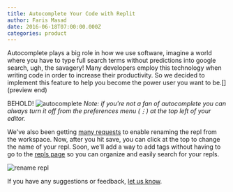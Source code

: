 ```yaml
---
title: Autocomplete Your Code with Replit
author: Faris Masad
date: 2016-06-18T07:00:00.000Z
categories: product
---
```


Autocomplete plays a big role in how we use software, imagine a world where you have to type full search terms without predictions into google search, ugh, the savagery! Many developers employ this technology when writing code in order to increase their productivity. So we decided to implement this feature to help you become the power user you want to be.[](preview end)

BEHOLD!
![autocomplete](https://i.imgur.com/qC1E2qn.gif)
*Note: if you're not a fan of autocomplete you can always turn it off from the preferences menu (⋮) at the top left of your editor.*

We've also been getting [many requests](https://productpains.com/post/replit/save-session-with-custom-name) to enable renaming the repl from the workspace. Now, after you hit save, you can click at the top to change the name of your repl. Soon, we'll add a way to add tags without having to go to the [repls page](https://repl.it/repls) so you can organize and easily search for your repls.

![rename repl](https://i.imgur.com/SS4l4wv.gif)

If you have any suggestions or feedback, [let us know](https://productpains.com/create/replit).